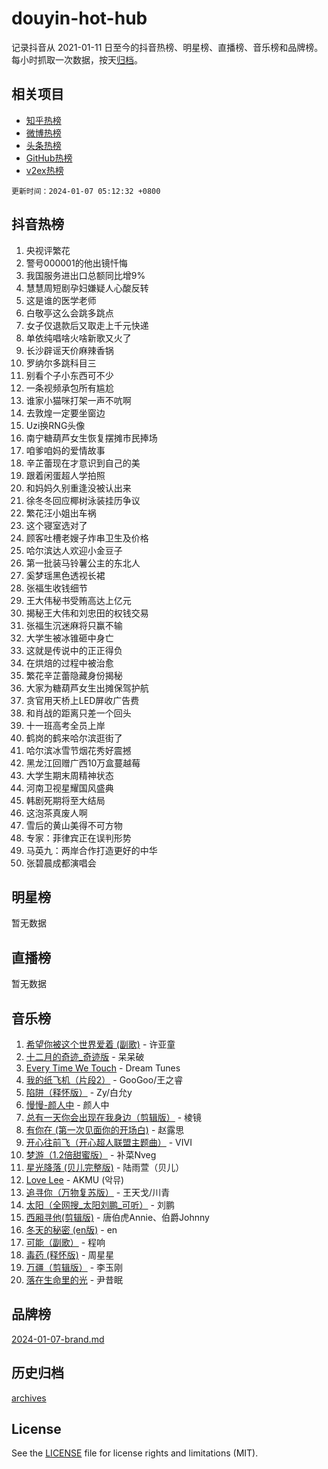 # douyin-hot-hub

记录抖音从 2021-01-11 日至今的抖音热榜、明星榜、直播榜、音乐榜和品牌榜。每小时抓取一次数据，按天[归档](archives)。

## 相关项目

- [知乎热榜](https://github.com/lonnyzhang423/zhihu-hot-hub)
- [微博热榜](https://github.com/lonnyzhang423/weibo-hot-hub)
- [头条热榜](https://github.com/lonnyzhang423/toutiao-hot-hub)
- [GitHub热榜](https://github.com/lonnyzhang423/github-hot-hub)
- [v2ex热榜](https://github.com/lonnyzhang423/v2ex-hot-hub)


`更新时间：2024-01-07 05:12:32 +0800`

## 抖音热榜

1. 央视评繁花
1. 警号000001的他出镜忏悔
1. 我国服务进出口总额同比增9%
1. 慧慧周短剧孕妇嫌疑人心酸反转
1. 这是谁的医学老师
1. 白敬亭这么会跳多跳点
1. 女子仅退款后又取走上千元快递
1. 单依纯唱啥火啥新歌又火了
1. 长沙辟谣天价麻辣香锅
1. 罗纳尔多跳科目三
1. 别看个子小东西可不少
1. 一条视频承包所有尴尬
1. 谁家小猫咪打架一声不吭啊
1. 去敦煌一定要坐窗边
1. Uzi换RNG头像
1. 南宁糖葫芦女生恢复摆摊市民捧场
1. 咱爹咱妈的爱情故事
1. 辛芷蕾现在才意识到自己的美
1. 跟着闲蛋超人学拍照
1. 和妈妈久别重逢没被认出来
1. 徐冬冬回应椰树泳装挂历争议
1. 繁花汪小姐出车祸
1. 这个寝室选对了
1. 顾客吐槽老嫂子炸串卫生及价格
1. 哈尔滨达人欢迎小金豆子
1. 第一批装马铃薯公主的东北人
1. 奚梦瑶黑色透视长裙
1. 张福生收钱细节
1. 王大伟秘书受贿高达上亿元
1. 揭秘王大伟和刘忠田的权钱交易
1. 张福生沉迷麻将只赢不输
1. 大学生被冰锥砸中身亡
1. 这就是传说中的正正得负
1. 在烘焙的过程中被治愈
1. 繁花辛芷蕾隐藏身份揭秘
1. 大家为糖葫芦女生出摊保驾护航
1. 贪官用天桥上LED屏收广告费
1. 和肖战的距离只差一个回头
1. 十一班高考全员上岸
1. 鹤岗的鹤来哈尔滨逛街了
1. 哈尔滨冰雪节烟花秀好震撼
1. 黑龙江回赠广西10万盒蔓越莓
1. 大学生期末周精神状态
1. 河南卫视星耀国风盛典
1. 韩剧死期将至大结局
1. 这泡茶真废人啊
1. 雪后的黄山美得不可方物
1. 专家：菲律宾正在误判形势
1. 马英九：两岸合作打造更好的中华
1. 张碧晨成都演唱会

## 明星榜

暂无数据

## 直播榜

暂无数据

## 音乐榜

1. [希望你被这个世界爱着 (副歌)](https://sf86-cdn-tos.douyinstatic.com/obj/tos-cn-ve-2774/oUHCmWQfZlE3QQBKBeD8rCFLpJzPgCpImhsxMt) - 许亚童
1. [十二月的奇迹_奇迹版](https://sf86-cdn-tos.douyinstatic.com/obj/tos-cn-ve-2774/oMslvA9FBzGMGHnyUuoiiUjtIAXfMz6tzwByW8) - 呆呆破
1. [Every Time We Touch](https://sf86-cdn-tos.douyinstatic.com/obj/tos-cn-ve-2774/ogN6lUKQeBBfEVhIOMikG1CcJjugxk1tztZyhP) - Dream Tunes
1. [我的纸飞机（片段2）](https://sf86-cdn-tos.douyinstatic.com/obj/tos-cn-ve-2774/oM2ZrKcg2CD5AeRB2gkeXOFB1IxAGJdZPazYHf) - GooGoo/王之睿
1. [陷阱（释怀版）](https://sf86-cdn-tos.douyinstatic.com/obj/tos-cn-ve-2774/oE8C21LeZrzKLDFfQYgMzx4GAIHageG5IzayY7) - Zy/白允y
1. [慢慢-颜人中](https://sf86-cdn-tos.douyinstatic.com/obj/tos-cn-ve-2774/ocjHNfBXdBxQNC8ZGAeoLMFTUgtBg8bkExunDC) - 颜人中
1. [总有一天你会出现在我身边（剪辑版）](https://sf86-cdn-tos.douyinstatic.com/obj/tos-cn-ve-2774/oMLsHwhWW7CYoAhoWB9EXUQIzNBsfAJxpAoxCU) - 棱镜
1. [有你在 (第一次见面你的开场白)](https://sf6-cdn-tos.douyinstatic.com/obj/tos-cn-ve-2774/oAthrQ3ClJBfI57uBoFEgNDYtNCZ0TSYQQfxQ0) - 赵露思
1. [开心往前飞（开心超人联盟主题曲）](https://sf3-cdn-tos.douyinstatic.com/obj/tos-cn-ve-2774/9d8fb7c82cf1421fb93a9fe925275e0a) - VIVI
1. [梦游（1.2倍甜蜜版）](https://sf6-cdn-tos.douyinstatic.com/obj/tos-cn-ve-2774/o4gyAUm8hwufoEABmwVIiQtHsFuGzAEEWtNMzo) - 补菜Nveg
1. [星光降落 (贝儿完整版)](https://sf86-cdn-tos.douyinstatic.com/obj/tos-cn-ve-2774/okwB9hAwyAtsFFkFBzAX1hOOfQuIoMNs0W2Mwr) - 陆雨萱（贝儿）
1. [Love Lee](https://sf86-cdn-tos.douyinstatic.com/obj/tos-cn-ve-2774/o05GbkJGbCBTdDnMtB0fwOYgkeZp23vrWQDQBS) - AKMU (악뮤)
1. [追寻你（万物复苏版）](https://sf86-cdn-tos.douyinstatic.com/obj/tos-cn-ve-2774/oYeAZJsbjIDit9APmBg8u6uDUQnHmoCf3gbo74) - 王天戈/川青
1. [太阳（全网搜_太阳刘鹏_可听）](https://sf3-cdn-tos.douyinstatic.com/obj/tos-cn-ve-2774/ogWbyIQnlBFImVbeDocRdCIYtBHlbJXgfZMvgz) - 刘鹏
1. [西厢寻他(剪辑版)](https://sf86-cdn-tos.douyinstatic.com/obj/tos-cn-ve-2774/oUsAVfAQKlRNxEv5qxvIB8o5qmIWUcXbzJKJhw) - 唐伯虎Annie、伯爵Johnny
1. [冬天的秘密 (en版)](https://sf86-cdn-tos.douyinstatic.com/obj/tos-cn-ve-2774/okIuMHDdzyf3FjGK4Lphe1vfHcQaPIHAg0Z4CR) - en
1. [可能（副歌）](https://sf86-cdn-tos.douyinstatic.com/obj/tos-cn-ve-2774/cde1731888894259b333569393c2fb51) - 程响
1. [毒药 (释怀版)](https://sf3-cdn-tos.douyinstatic.com/obj/tos-cn-ve-2774/oYILMEAzspdZBIzy4frJNB8ZHPHWAhiwowd4Ad) - 周星星
1. [万疆（剪辑版）](https://sf3-cdn-tos.douyinstatic.com/obj/tos-cn-ve-2774/ooG7oVgFlDTelKCjCsTTobQvbdtj1BBQXnfZd8) - 李玉刚
1. [落在生命里的光](https://sf86-cdn-tos.douyinstatic.com/obj/tos-cn-ve-2774/d9ffa8c090124ea58bb10df9b510c01d) - 尹昔眠

## 品牌榜

[2024-01-07-brand.md](archives/2024-01-07-brand.md)

## 历史归档

[archives](archives)

## License

See the [LICENSE](LICENSE) file for license rights and limitations (MIT).
